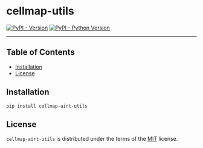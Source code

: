 # cellmap-utils

[![PyPI - Version](https://img.shields.io/pypi/v/cellmap-airt-utils.svg)](https://pypi.org/project/cellmap-airt-utils)
[![PyPI - Python Version](https://img.shields.io/pypi/pyversions/cellmap-airt-utils.svg)](https://pypi.org/project/cellmap-airt-utils)

-----

## Table of Contents

- [Installation](#installation)
- [License](#license)

## Installation

```console
pip install cellmap-airt-utils
```

## License

`cellmap-airt-utils` is distributed under the terms of the [MIT](https://spdx.org/licenses/MIT.html) license.
